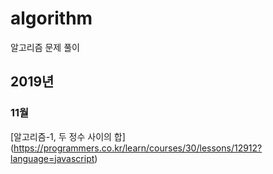 # algorithm
알고리즘 문제 풀이

## 2019년
### 11월
[알고리즘-1, 두 정수 사이의 합] (https://programmers.co.kr/learn/courses/30/lessons/12912?language=javascript)
  
